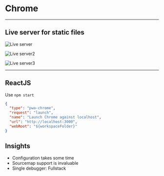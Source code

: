 # Chrome

---

## Live server for static files

![Live server](img/LiveServer.png)

![Live server2](img/LiveServer2.png)

![Live server3](img/LiveServer3.png)

---

## ReactJS

Use `npm start`

```json
{
  "type": "pwa-chrome",
  "request": "launch",
  "name": "Launch Chrome against localhost",
  "url": "http://localhost:3000",
  "webRoot": "${workspaceFolder}"
}
```

## Insights

- Configuration takes some time
- Sourcemap support is invaluable
- Single debugger: Fullstack
